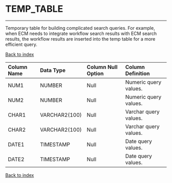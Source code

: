 # TEMP_TABLE

---

Temporary table for building complicated search queries. For example, when ECM needs to integrate workflow search results with ECM search results, the workflow results are inserted into the temp table for a more efficient query.

[Back to index](./index.md)

| Column Name   | Data Type     | Column Null Option   | Column Definition     |
|:--------------|:--------------|:---------------------|:----------------------|
| NUM1          | NUMBER        | Null                 | Numeric query values. |
| NUM2          | NUMBER        | Null                 | Numeric query values. |
| CHAR1         | VARCHAR2(100) | Null                 | Varchar query values. |
| CHAR2         | VARCHAR2(100) | Null                 | Varchar query values. |
| DATE1         | TIMESTAMP     | Null                 | Date query values.    |
| DATE2         | TIMESTAMP     | Null                 | Date query values.    |

[Back to index](./index.md)